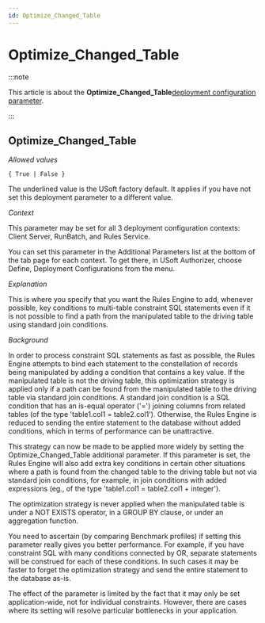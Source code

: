 ```yaml
---
id: Optimize_Changed_Table
---
```


# Optimize_Changed_Table




:::note

This article is about the **Optimize_Changed_Table**[deployment configuration parameter](/Authorisation_and_access/Deployment_configurations/Deployment_configuration_parameters.md).

:::

## **Optimize_Changed_Table**

*Allowed values*

```
{ True | False }
```

The underlined value is the USoft factory default. It applies if you have not set this deployment parameter to a different value.

*Context*

This parameter may be set for all 3 deployment configuration contexts: Client Server, RunBatch, and Rules Service.

You can set this parameter in the Additional Parameters list at the bottom of the tab page for each context. To get there, in USoft Authorizer, choose Define, Deployment Configurations from the menu.

*Explanation*

This is where you specify that you want the Rules Engine to add, whenever possible, key conditions to multi-table constraint SQL statements even if it is not possible to find a path from the manipulated table to the driving table using standard join conditions.

*Background*

In order to process constraint SQL statements as fast as possible, the Rules Engine attempts to bind each statement to the constellation of records being manipulated by adding a condition that contains a key value. If the manipulated table is not the driving table, this optimization strategy is applied only if a path can be found from the manipulated table to the driving table via standard join conditions. A standard join condition is a SQL condition that has an is-equal operator ('=') joining columns from related tables (of the type 'table1.col1 = table2.col1'). Otherwise, the Rules Engine is reduced to sending the entire statement to the database without added conditions, which in terms of performance can be unattractive.

This strategy can now be made to be applied more widely by setting the Optimize_Changed_Table additional parameter. If this parameter is set, the Rules Engine will also add extra key conditions in certain other situations where a path is found from the changed table to the driving table but not via standard join conditions, for example, in join conditions with added expressions (eg., of the type 'table1.col1 = table2.col1 + integer').

The optimization strategy is never applied when the manipulated table is under a NOT EXISTS operator, in a GROUP BY clause, or under an aggregation function.

You need to ascertain (by comparing Benchmark profiles) if setting this parameter really gives you better performance. For example, if you have constraint SQL with many conditions connected by OR, separate statements will be construed for each of these conditions. In such cases it may be faster to forget the optimization strategy and send the entire statement to the database as-is.

The effect of the parameter is limited by the fact that it may only be set application-wide, not for individual constraints. However, there are cases where its setting will resolve particular bottlenecks in your application.